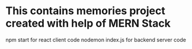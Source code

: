 # This contains memories project created with help of MERN Stack

npm start for react client code
nodemon index.js for backend server code
